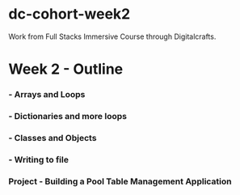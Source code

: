 # dc-cohort-week2
Work from Full Stacks Immersive Course through Digitalcrafts.

# Week 2 - Outline
### - Arrays and Loops

### - Dictionaries and more loops

### - Classes and Objects 

### - Writing to file 

### Project - Building a Pool Table Management Application
